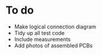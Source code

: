 # To do

* Make logical connection diagram
* Tidy up all test code
* Include measurements
* Add photos of assembled PCBs
